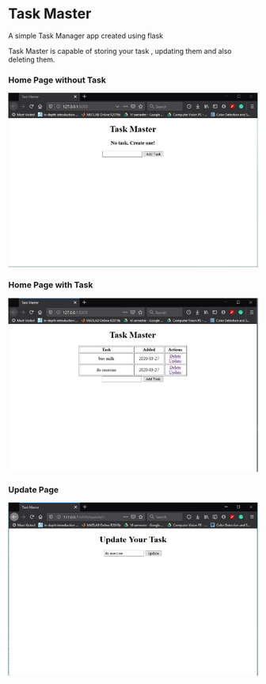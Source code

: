 # Task Master
A simple Task Manager app created using flask

Task Master is capable of storing your task , updating them and also deleting them.

### Home Page without Task
![Home Page](https://github.com/Harsh1347/Flask/blob/master/Flask%20CRUD/images/home_page.JPG)

### Home Page with Task
![Home Page with tasks](https://github.com/Harsh1347/Flask/blob/master/Flask%20CRUD/images/home_page_with_data.JPG)

### Update Page
![Update Page](https://github.com/Harsh1347/Flask/blob/master/Flask%20CRUD/images/update_page.JPG)
